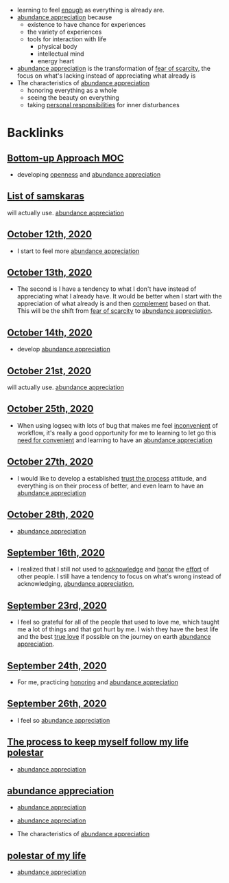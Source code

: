- learning to feel [enough](<enough.md>) as everything is already are. 
- [abundance appreciation](<abundance appreciation.md>) because
    - existence to have chance for experiences
    - the variety of experiences
    - tools for interaction with life 
        - physical body
        - intellectual mind
        - energy heart 
- [abundance appreciation](<abundance appreciation.md>) is the transformation of [fear of scarcity](<fear of scarcity.md>), the focus on what's lacking instead of appreciating what already is
- The characteristics of [abundance appreciation](<abundance appreciation.md>)
    - honoring everything as a whole
    - seeing the beauty on everything
    - taking [personal responsibilities](<personal responsibilities.md>) for inner disturbances

# Backlinks
## [Bottom-up Approach MOC](<Bottom-up Approach MOC.md>)
- developing [openness](<openness.md>) and [abundance appreciation](<abundance appreciation.md>)

## [List of samskaras](<List of samskaras.md>)
will actually use. [abundance appreciation](<abundance appreciation.md>)

## [October 12th, 2020](<October 12th, 2020.md>)
- I start to feel more [abundance appreciation](<abundance appreciation.md>)

## [October 13th, 2020](<October 13th, 2020.md>)
- The second is I have a tendency to what I don't have instead of appreciating what I already have. It would be better when I start with the appreciation of what already is and then [complement](<complement.md>) based on that. This will be the shift from [fear of scarcity](<fear of scarcity.md>) to [abundance appreciation](<abundance appreciation.md>).

## [October 14th, 2020](<October 14th, 2020.md>)
- develop [abundance appreciation](<abundance appreciation.md>)

## [October 21st, 2020](<October 21st, 2020.md>)
will actually use. [abundance appreciation](<abundance appreciation.md>)

## [October 25th, 2020](<October 25th, 2020.md>)
- When using logseq with lots of bug that makes me feel [inconvenient](<inconvenient.md>) of workflow, it's really a good opportunity for me to learning to let go this [need for convenient](<need for convenient.md>) and learning to have an [abundance appreciation](<abundance appreciation.md>)

## [October 27th, 2020](<October 27th, 2020.md>)
- I would like to develop a established [trust the process](<trust the process.md>) attitude, and everything is on their process of better, and even learn to have an [abundance appreciation](<abundance appreciation.md>)

## [October 28th, 2020](<October 28th, 2020.md>)
- [abundance appreciation](<abundance appreciation.md>)

## [September 16th, 2020](<September 16th, 2020.md>)
- I realized that I still not used to [acknowledge](<acknowledge.md>) and [honor](<honor.md>) the [effort](<effort.md>) of other people. I still have a tendency to focus on what's wrong instead of acknowledging, [abundance appreciation](<abundance appreciation.md>),

## [September 23rd, 2020](<September 23rd, 2020.md>)
- I feel so grateful for all of the people that used to love me, which taught me a lot of things and that got hurt by me. I wish they have the best life and the best [true love](<true love.md>) if possible on the journey on earth [abundance appreciation](<abundance appreciation.md>).

## [September 24th, 2020](<September 24th, 2020.md>)
- For me, practicing [honoring](<honoring.md>) and [abundance appreciation](<abundance appreciation.md>)

## [September 26th, 2020](<September 26th, 2020.md>)
- I feel so [abundance appreciation](<abundance appreciation.md>)

## [The process to keep myself follow my life polestar](<The process to keep myself follow my life polestar.md>)
- [abundance appreciation](<abundance appreciation.md>)

## [abundance appreciation](<abundance appreciation.md>)
- [abundance appreciation](<abundance appreciation.md>)

- [abundance appreciation](<abundance appreciation.md>)

- The characteristics of [abundance appreciation](<abundance appreciation.md>)

## [polestar of my life](<polestar of my life.md>)
- [abundance appreciation](<abundance appreciation.md>)

